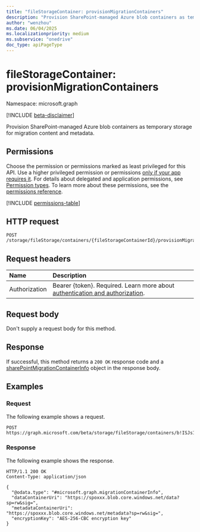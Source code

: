 ```yaml
---
title: "fileStorageContainer: provisionMigrationContainers"
description: "Provision SharePoint-managed Azure blob containers as temporary storage for migration content and metadata."
author: "wenzhou"
ms.date: 06/04/2025
ms.localizationpriority: medium
ms.subservice: "onedrive"
doc_type: apiPageType
---
```


# fileStorageContainer: provisionMigrationContainers

Namespace: microsoft.graph

[!INCLUDE [beta-disclaimer](../../includes/beta-disclaimer.md)]

Provision SharePoint-managed Azure blob containers as temporary storage for migration content and metadata.

## Permissions

Choose the permission or permissions marked as least privileged for this API. Use a higher privileged permission or permissions [only if your app requires it](/graph/permissions-overview#best-practices-for-using-microsoft-graph-permissions). For details about delegated and application permissions, see [Permission types](/graph/permissions-overview#permission-types). To learn more about these permissions, see the [permissions reference](/graph/permissions-reference).

<!-- {
  "blockType": "permissions",
  "name": "filestoragecontainer-provisionmigrationcontainers-permissions"
}
-->
[!INCLUDE [permissions-table](../includes/permissions/filestoragecontainer-provisionmigrationcontainers-permissions.md)]

## HTTP request

<!-- {
  "blockType": "ignored"
}
-->
``` http
POST /storage/fileStorage/containers/{fileStorageContainerId}/provisionMigrationContainers
```

## Request headers

|Name|Description|
|:---|:---|
|Authorization|Bearer {token}. Required. Learn more about [authentication and authorization](/graph/auth/auth-concepts).|

## Request body

Don't supply a request body for this method.

## Response

If successful, this method returns a `200 OK` response code and a [sharePointMigrationContainerInfo](../resources/sharepointmigrationcontainerinfo.md) object in the response body.

## Examples

### Request

The following example shows a request.
<!-- {
  "blockType": "request",
  "name": "filestoragecontainerthis.provisionmigrationcontainers"
}
-->
``` http
POST https://graph.microsoft.com/beta/storage/fileStorage/containers/b!ISJs1WRro0y0EWgkUYcktDa0mE8zSlFEqFzqRn70Zwp1CEtDEBZgQICPkRbil_5Z/provisionMigrationContainers
```

### Response

The following example shows the response.
<!-- {
  "blockType": "response",
  "truncated": true,
  "@odata.type": "microsoft.graph.sharePointMigrationContainerInfo"
}
-->
``` http
HTTP/1.1 200 OK
Content-Type: application/json

{
  "@odata.type": "#microsoft.graph.migrationContainerInfo",
  "dataContainerUri": "https://spoxxx.blob.core.windows.net/data?sp=rw&sig=",
  "metadataContainerUri": "https://spoxxx.blob.core.windows.net/metadata?sp=rw&sig=",
  "encryptionKey": "AES-256-CBC encryption key"
}
```
